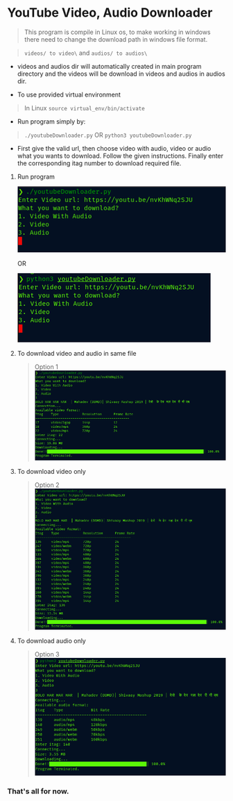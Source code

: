 # YouTube Video, Audio Downloader
> This program is compile in Linux os, to make working in windows there need to change the download path in windows file format. 

> `videos/ to video\` and `audios/ to audios\`

* videos and audios dir will automatically created in main program directory and the videos will be download in videos and audios in audios dir.

* To use provided virtual environment
> In Linux `source virtual_env/bin/activate`

* Run program simply by:
> `./youtubeDownloader.py` OR
> `python3 youtubeDownloader.py`

* First give the valid url, then choose video with audio, video or audio what you wants to download. Follow the given instructions. Finally enter the corresponding itag number to download required file.

1. Run program
   
    ![Run Program](media/111.png)

    OR

    ![Run Program](media/112.png)

2. To download video and audio in same file
   
   > Option 1
    ![Video and Audio](media/113.png)

3. To download video only
   
   > Option 2
    ![Video](media/114.png)

4. To download audio only
   
   > Option 3
    ![Audio](media/115.png)

### That's all for now.